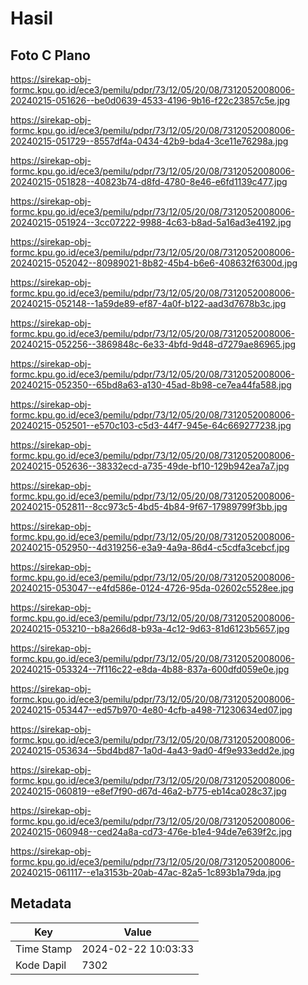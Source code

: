 # Hasil

## Foto C Plano

https://sirekap-obj-formc.kpu.go.id/ece3/pemilu/pdpr/73/12/05/20/08/7312052008006-20240215-051626--be0d0639-4533-4196-9b16-f22c23857c5e.jpg

https://sirekap-obj-formc.kpu.go.id/ece3/pemilu/pdpr/73/12/05/20/08/7312052008006-20240215-051729--8557df4a-0434-42b9-bda4-3ce11e76298a.jpg

https://sirekap-obj-formc.kpu.go.id/ece3/pemilu/pdpr/73/12/05/20/08/7312052008006-20240215-051828--40823b74-d8fd-4780-8e46-e6fd1139c477.jpg

https://sirekap-obj-formc.kpu.go.id/ece3/pemilu/pdpr/73/12/05/20/08/7312052008006-20240215-051924--3cc07222-9988-4c63-b8ad-5a16ad3e4192.jpg

https://sirekap-obj-formc.kpu.go.id/ece3/pemilu/pdpr/73/12/05/20/08/7312052008006-20240215-052042--80989021-8b82-45b4-b6e6-408632f6300d.jpg

https://sirekap-obj-formc.kpu.go.id/ece3/pemilu/pdpr/73/12/05/20/08/7312052008006-20240215-052148--1a59de89-ef87-4a0f-b122-aad3d7678b3c.jpg

https://sirekap-obj-formc.kpu.go.id/ece3/pemilu/pdpr/73/12/05/20/08/7312052008006-20240215-052256--3869848c-6e33-4bfd-9d48-d7279ae86965.jpg

https://sirekap-obj-formc.kpu.go.id/ece3/pemilu/pdpr/73/12/05/20/08/7312052008006-20240215-052350--65bd8a63-a130-45ad-8b98-ce7ea44fa588.jpg

https://sirekap-obj-formc.kpu.go.id/ece3/pemilu/pdpr/73/12/05/20/08/7312052008006-20240215-052501--e570c103-c5d3-44f7-945e-64c669277238.jpg

https://sirekap-obj-formc.kpu.go.id/ece3/pemilu/pdpr/73/12/05/20/08/7312052008006-20240215-052636--38332ecd-a735-49de-bf10-129b942ea7a7.jpg

https://sirekap-obj-formc.kpu.go.id/ece3/pemilu/pdpr/73/12/05/20/08/7312052008006-20240215-052811--8cc973c5-4bd5-4b84-9f67-17989799f3bb.jpg

https://sirekap-obj-formc.kpu.go.id/ece3/pemilu/pdpr/73/12/05/20/08/7312052008006-20240215-052950--4d319256-e3a9-4a9a-86d4-c5cdfa3cebcf.jpg

https://sirekap-obj-formc.kpu.go.id/ece3/pemilu/pdpr/73/12/05/20/08/7312052008006-20240215-053047--e4fd586e-0124-4726-95da-02602c5528ee.jpg

https://sirekap-obj-formc.kpu.go.id/ece3/pemilu/pdpr/73/12/05/20/08/7312052008006-20240215-053210--b8a266d8-b93a-4c12-9d63-81d6123b5657.jpg

https://sirekap-obj-formc.kpu.go.id/ece3/pemilu/pdpr/73/12/05/20/08/7312052008006-20240215-053324--7f116c22-e8da-4b88-837a-600dfd059e0e.jpg

https://sirekap-obj-formc.kpu.go.id/ece3/pemilu/pdpr/73/12/05/20/08/7312052008006-20240215-053447--ed57b970-4e80-4cfb-a498-71230634ed07.jpg

https://sirekap-obj-formc.kpu.go.id/ece3/pemilu/pdpr/73/12/05/20/08/7312052008006-20240215-053634--5bd4bd87-1a0d-4a43-9ad0-4f9e933edd2e.jpg

https://sirekap-obj-formc.kpu.go.id/ece3/pemilu/pdpr/73/12/05/20/08/7312052008006-20240215-060819--e8ef7f90-d67d-46a2-b775-eb14ca028c37.jpg

https://sirekap-obj-formc.kpu.go.id/ece3/pemilu/pdpr/73/12/05/20/08/7312052008006-20240215-060948--ced24a8a-cd73-476e-b1e4-94de7e639f2c.jpg

https://sirekap-obj-formc.kpu.go.id/ece3/pemilu/pdpr/73/12/05/20/08/7312052008006-20240215-061117--e1a3153b-20ab-47ac-82a5-1c893b1a79da.jpg


## Metadata

| Key        | Value               |
| ---------- | ------------------- |
| Time Stamp | 2024-02-22 10:03:33 |
| Kode Dapil | 7302                |



